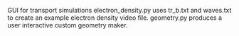 GUI for transport simulations
electron_density.py uses tr_b.txt and waves.txt to create an example electron density video file.
geometry.py produces a user interactive custom geometry maker.
